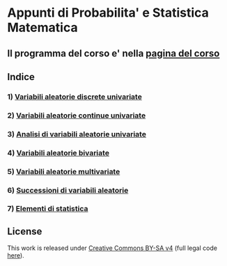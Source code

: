 # Appunti di Probabilita' e Statistica Matematica

## Il programma del corso e' nella [pagina del corso](http://informatica.uniurb.it/didattica/piano_studi/prob_stat_mate)

## Indice
### 1) [Variabili aleatorie discrete univariate](https://github.com/MascioSpam/prob_stat_mate_notes/blob/master/capitoli/1.md)

### 2) [Variabili aleatorie continue univariate](https://github.com/MascioSpam/prob_stat_mate_notes/blob/master/capitoli/2.md)

### 3) [Analisi di variabili aleatorie univariate](https://github.com/MascioSpam/prob_stat_mate_notes/blob/master/capitoli/3.md)

### 4) [Variabili aleatorie bivariate](https://github.com/MascioSpam/prob_stat_mate_notes/blob/master/capitoli/4.md)

### 5) [Variabili aleatorie multivariate](https://github.com/MascioSpam/prob_stat_mate_notes/blob/master/capitoli/5.md)

### 6) [Successioni di variabili aleatorie](https://github.com/MascioSpam/prob_stat_mate_notes/blob/master/capitoli/6.md)

### 7) [Elementi di statistica](https://github.com/MascioSpam/prob_stat_mate_notes/blob/master/capitoli/7.md)


## License

This work is released under [Creative Commons BY-SA v4](https://creativecommons.org/licenses/by-sa/4.0/) (full legal code 
[here](https://creativecommons.org/licenses/by-sa/4.0/legalcode)).
